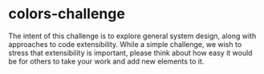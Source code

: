 # colors-challenge

The intent of this challenge is to explore general system design, along with
approaches to code extensibility. While a simple challenge, we wish to stress that
extensibility is important, please think about how easy it would be for others to take
your work and add new elements to it.
